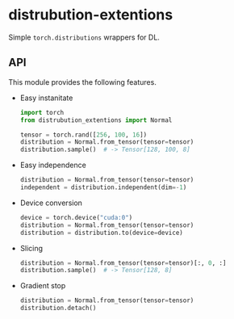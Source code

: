 # distrubution-extentions

Simple `torch.distributions` wrappers for DL.

## API

This module provides the following features.

- Easy instanitate

    ```python
    import torch
    from distrubution_extentions import Normal

    tensor = torch.rand([256, 100, 16])
    distribution = Normal.from_tensor(tensor=tensor)
    distribution.sample()  # -> Tensor[128, 100, 8]
    ```

- Easy independence

    ```python
    distribution = Normal.from_tensor(tensor=tensor)
    independent = distribution.independent(dim=-1)
    ```

- Device conversion

    ```python
    device = torch.device("cuda:0")
    distribution = Normal.from_tensor(tensor=tensor)
    distribution = distribution.to(device=device)
    ```

- Slicing

    ```python
    distribution = Normal.from_tensor(tensor=tensor)[:, 0, :]
    distribution.sample()  # -> Tensor[128, 8]
    ```

- Gradient stop

    ```python
    distribution = Normal.from_tensor(tensor=tensor)
    distribution.detach()
    ```

